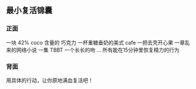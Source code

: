 ## 最小复活锦囊

### 正面

一块 42% coco 含量的 巧克力
一杯重糖垂奶的美式 cafe
一把去壳开心果
一章乱来的网络小说
一集 TBBT
一个长长的吻
...
所有能在15分钟里恢复精力的行为

### 背面

用具体的行动，让你原地满血复活吧！